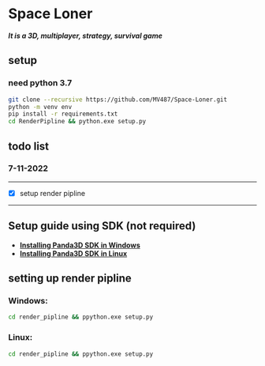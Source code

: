 #  Space Loner

***It is a 3D, multiplayer, strategy, survival game***


## setup
### need python 3.7
```bash
git clone --recursive https://github.com/MV487/Space-Loner.git
python -m venv env
pip install -r requirements.txt
cd RenderPipline && python.exe setup.py
```



## todo list
### 7-11-2022

---
- [x] setup render pipline
---

## Setup guide using SDK (not required)
- [**Installing Panda3D SDK in Windows**](https://docs.panda3d.org/1.10/python/introduction/installation-windows)
- [**Installing Panda3D SDK in Linux**](https://docs.panda3d.org/1.10/python/introduction/installation-linux)

## setting up render pipline 
### Windows: 
```bash
cd render_pipline && ppython.exe setup.py
```
### Linux: 
```bash
cd render_pipline && ppython.exe setup.py
```




